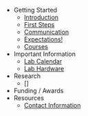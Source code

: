 - Getting Started
    - [Introduction](introduction/intro)
    - [First Steps](introduction/prep)
    - [Communication](introduction/slack)
    - [Expectations!](introduction/expectations)
    - [Courses](introduction/courses)
- Important Information
    - [Lab Calendar](important_info/labcalendar)
    - [Lab Hardware](important_info/hardware)
- Research
    - []
- Funding / Awards
- Resources
    - [Contact Information](resources/contactinfo)